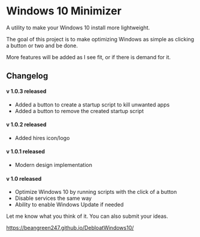 # Windows 10 Minimizer
A utility to make your Windows 10 install more lightweight.

The goal of this project is to make optimizing Windows as simple as clicking a button or two and be done.

More features will be added as I see fit, or if there is demand for it.

## Changelog
#### v 1.0.3 released
* Added a button to create a startup script to kill unwanted apps
* Added a button to remove the created startup script

#### v 1.0.2 released
* Added hires icon/logo

#### v 1.0.1 released
* Modern design implementation

#### v 1.0 released
* Optimize Windows 10 by running scripts with the click of a button
* Disable services the same way
* Ability to enable Windows Update if needed

Let me know what you think of it. You can also submit your ideas.

https://beangreen247.github.io/DebloatWindows10/
